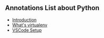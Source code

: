 ## Annotations List about Python

+ [Introduction](https://github.com/islanrodrigues/my-personal-annotations/blob/master/python/introduction.md)
+ [What's virtualenv](https://github.com/islanrodrigues/my-personal-annotations/blob/master/python/whats_virtualenv.md)
+ [VSCode Setup](https://github.com/islanrodrigues/my-personal-annotations/blob/master/python/vscode_setup.md)
